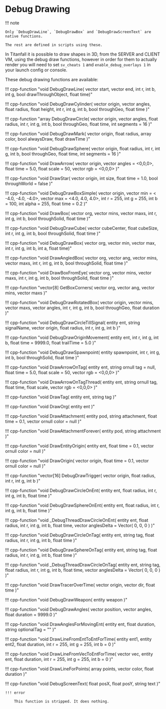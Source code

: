 # Debug Drawing

!!! note

    Only `DebugDrawLine`, `DebugDrawBox` and `DebugDrawScreenText` are native functions.

    The rest are defined in scripts using these.

In Titanfall it is possible to draw shapes in 3D, from the SERVER and CLIENT VM, using the debug draw functions, however in order for them to actually render you will need to set ``sv_cheats 1`` and ``enable_debug_overlays 1`` in your launch config or console.

These debug drawing functions are available:


!!! cpp-function "void DebugDrawLine( vector start, vector end, int r, int b, int g, bool drawThroughObject, float time)"

!!! cpp-function "void DebugDrawCylinder( vector origin, vector angles, float radius, float height, int r, int g, int b, bool throughGeo, float time )"

!!! cpp-function "array<vector> DebugDrawCircle( vector origin, vector angles, float radius, int r, int g, int b, bool throughGeo, float time, int segments = 16 )"

!!! cpp-function "void DebugDrawMark( vector origin, float radius, array<int> color, bool alwaysDraw, float drawTime )"

!!! cpp-function "void DebugDrawSphere( vector origin, float radius, int r, int g, int b, bool throughGeo, float time, int segments = 16 )"

!!! cpp-function "void DrawArrow( vector origin, vector angles = <0,0,0>, float time = 5.0, float scale = 50, vector rgb = <0,0,0> )"

!!! cpp-function "void DrawStar( vector origin, int size, float time = 1.0, bool throughWorld = false )"

!!! cpp-function "void DebugDrawBoxSimple( vector origin, vector min = < -4.0, -4.0, -4.0>, vector max = <4.0, 4.0, 4.0>, int r = 255, int g = 255, int b = 100, int alpha = 255, float time = 0.2 )"

!!! cpp-function "void DrawBox( vector org, vector mins, vector maxs, int r, int g, int b, bool throughSolid, float time )"


!!! cpp-function "void DebugDrawCube( vector cubeCenter, float cubeSize, int r, int g, int b, bool throughSolid, float time )"

!!! cpp-function "void DebugDrawBox( vector org, vector min, vector max, int r, int g, int b, int a, float time)"

!!! cpp-function "void DrawAngledBox( vector org, vector ang, vector mins, vector maxs, int r, int g, int b, bool throughSolid, float time )"

!!! cpp-function "void DrawBoxFromEye( vector org, vector mins, vector maxs, int r, int g, int b, bool throughSolid, float time )"

!!! cpp-function "vector[8] GetBoxCorners( vector org, vector ang, vector mins, vector maxs )"

!!! cpp-function "void DebugDrawRotatedBox( vector origin, vector mins, vector maxs, vector angles, int r, int g, int b, bool throughGeo, float duration )"

!!! cpp-function "void DebugDrawCircleTillSignal( entity ent, string signalName, vector origin, float radius, int r, int g, int b )"

!!! cpp-function "void DebugDrawOriginMovement( entity ent, int r, int g, int b, float time = 9999.0, float trailTime = 5.0 )"

!!! cpp-function "void DebugDrawSpawnpoint( entity spawnpoint, int r, int g, int b, bool throughSolid, float time )"

!!! cpp-function "void DrawArrowOnTag( entity ent, string ornull tag = null, float time = 5.0, float scale = 50, vector rgb = <0,0,0> )"

!!! cpp-function "void DrawArrowOnTagThread( entity ent, string ornull tag, float time, float scale, vector rgb = <0,0,0> )"

!!! cpp-function "void DrawTag( entity ent, string tag )"

!!! cpp-function "void DrawOrg( entity ent )"

!!! cpp-function "void DrawAttachment( entity pod, string attachment, float time = 0.1, vector ornull color = null )"

!!! cpp-function "void DrawAttachmentForever( entity pod, string attachment )"

!!! cpp-function "void DrawEntityOrigin( entity ent, float time = 0.1, vector ornull color = null )"

!!! cpp-function "void DrawOrigin( vector origin, float time = 0.1, vector ornull color = null )"

!!! cpp-function "vector[16] DebugDrawTrigger( vector origin, float radius, int r, int g, int b )"

!!! cpp-function "void DebugDrawCircleOnEnt( entity ent, float radius, int r, int g, int b, float time )"

!!! cpp-function "void DebugDrawSphereOnEnt( entity ent, float radius, int r, int g, int b, float time )"

!!! cpp-function "void _DebugThreadDrawCircleOnEnt( entity ent, float radius, int r, int g, int b, float time, vector anglesDelta = Vector( 0, 0, 0 ) )"

!!! cpp-function "void DebugDrawCircleOnTag( entity ent, string tag, float radius, int r, int g, int b, float time )"

!!! cpp-function "void DebugDrawSphereOnTag( entity ent, string tag, float radius, int r, int g, int b, float time )"

!!! cpp-function "void _DebugThreadDrawCircleOnTag( entity ent, string tag, float radius, int r, int g, int b, float time, vector anglesDelta = Vector( 0, 0, 0 ) )"

!!! cpp-function "void DrawTracerOverTime( vector origin, vector dir, float time )"

!!! cpp-function "void DebugDrawWeapon( entity weapon )"

!!! cpp-function "void DebugDrawAngles( vector position, vector angles, float duration = 9999.0 )"

!!! cpp-function "void DrawAnglesForMovingEnt( entity ent, float duration, string optionalTag = "" )"

!!! cpp-function "void DrawLineFromEntToEntForTime( entity ent1, entity ent2, float duration, int r = 255, int g = 255, int b = 0 )"

!!! cpp-function "void DrawLineFromVecToEntForTime( vector vec, entity ent, float duration, int r = 255, int g = 255, int b = 0 )"

!!! cpp-function "void DrawLineForPoints( array<vector> points, vector color, float duration )"



!!! cpp-function "void DebugScreenText( float posX, float posY, string text )"

    !!! error

        This function is stripped. It does nothing.
